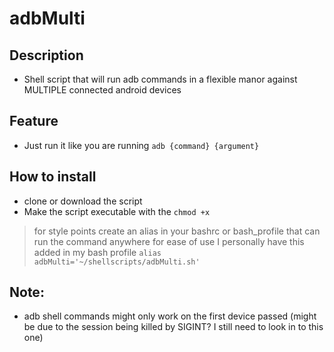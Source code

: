 # adbMulti

## Description
- Shell script that will run adb commands in a flexible manor against MULTIPLE connected android devices

## Feature
- Just run it like you are running ```adb {command} {argument}```

## How to install
- clone or download the script
- Make the script executable with the ```chmod +x```
> for style points create an alias in your bashrc or bash_profile that can run the command anywhere for ease of use
> I personally have this added in my bash profile ```alias adbMulti='~/shellscripts/adbMulti.sh'```

## Note:
- adb shell commands might only work on the first device passed (might be due to the session being killed by SIGINT? I still need to look in to this one)